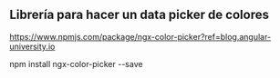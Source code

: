 ## Librería para hacer un data picker de colores

https://www.npmjs.com/package/ngx-color-picker?ref=blog.angular-university.io

npm install ngx-color-picker --save